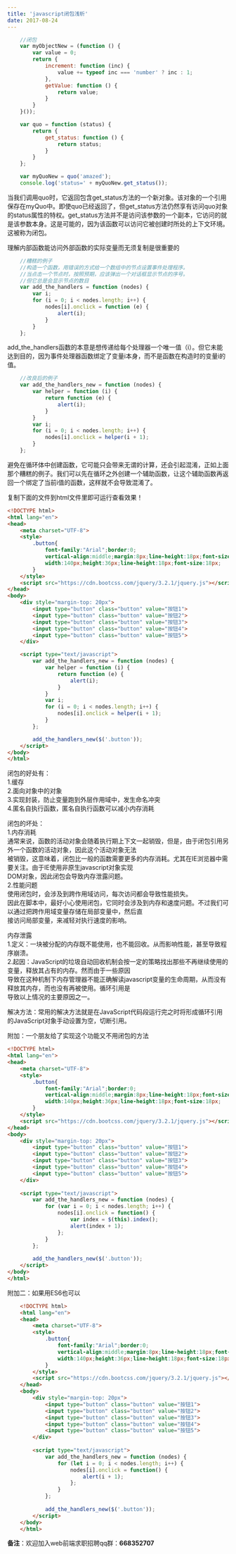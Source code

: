 ```yaml
---
title: 'javascript闭包浅析'
date: 2017-08-24
---   
```

```javascript
    //闭包
	var myObjectNew = (function () {
		var value = 0;
		return {
			increment: function (inc) {
				value += typeof inc === 'number' ? inc : 1;
            },
			getValue: function () {
				return value;
            }
		}
    }());

	var quo = function (status) {
		return {
			get_status: function () {
				return status;
            }
		}
    };

	var myQuoNew = quo('amazed');
	console.log('status=' + myQuoNew.get_status());
```
  
  

当我们调用quo时，它返回包含get\_status方法的一个新对象。该对象的一个引用保存在myQuo中。即使quo已经返回了，但get\_status方法仍然享有访问quo对象的status属性的特权。get\_status方法并不是访问该参数的一个副本，它访问的就是该参数本身。这是可能的，因为该函数可以访问它被创建时所处的上下文环境。这被称为闭包。

理解内部函数能访问外部函数的实际变量而无须复制是很重要的

```javascript
    //糟糕的例子
	//构造一个函数，用错误的方式给一个数组中的节点设置事件处理程序。
	//当点击一个节点时，按照预期，应该弹出一个对话框显示节点的序号。
	//但它总是会显示节点的数目
	var add_the_handlers = function (nodes) {
		var i;
		for (i = 0; i < nodes.length; i++) {
			nodes[i].onclick = function (e) {
				alert(i);
            }
		}
    };
```
  
  

add\_the\_handlers函数的本意是想传递给每个处理器一个唯一值（i）。但它未能达到目的，因为事件处理器函数绑定了变量i本身，而不是函数在构造时的变量i的值。

```javascript
    //改良后的例子
    var add_the_handlers_new = function (nodes) {
		var helper = function (i) {
			return function (e) {
				alert(i);
            }
        }
        var i;
        for (i = 0; i < nodes.length; i++) {
            nodes[i].onclick = helper(i + 1);
        }
    };
```
  
  

避免在循环体中创建函数，它可能只会带来无谓的计算，还会引起混淆，正如上面那个糟糕的例子。我们可以先在循环之外创建一个辅助函数，让这个辅助函数再返回一个绑定了当前i值的函数，这样就不会导致混淆了。

复制下面的文件到html文件里即可运行查看效果！
  

```html
<!DOCTYPE html>
<html lang="en">
<head>
    <meta charset="UTF-8">
    <style>
        .button{
            font-family:"Arial";border:0;
            vertical-align:middle;margin:8px;line-height:18px;font-size:18px;
            width:140px;height:36px;line-height:18px;font-size:18px;
        }
    </style>
    <script src="https://cdn.bootcss.com/jquery/3.2.1/jquery.js"></script>
</head>
<body>
    <div style="margin-top: 20px">
        <input type="button" class="button" value="按钮1">
        <input type="button" class="button" value="按钮2">
        <input type="button" class="button" value="按钮3">
        <input type="button" class="button" value="按钮4">
        <input type="button" class="button" value="按钮5">
    </div>

    <script type="text/javascript">
        var add_the_handlers_new = function (nodes) {
            var helper = function (i) {
                return function (e) {
                    alert(i);
                }
            }
            var i;
            for (i = 0; i < nodes.length; i++) {
                nodes[i].onclick = helper(i + 1);
            }
        };

        add_the_handlers_new($('.button'));
    </script>
</body>
</html>
```
  

闭包的好处有：  
1.缓存  
2.面向对象中的对象  
3.实现封装，防止变量跑到外层作用域中，发生命名冲突  
4.匿名自执行函数，匿名自执行函数可以减小内存消耗  
  
闭包的坏处：  
1.内存消耗  
通常来说，函数的活动对象会随着执行期上下文一起销毁，但是，由于闭包引用另外一个函数的活动对象，因此这个活动对象无法  
被销毁，这意味着，闭包比一般的函数需要更多的内存消耗。尤其在IE浏览器中需要关注。由于IE使用非原生javascript对象实现  
DOM对象，因此闭包会导致内存泄露问题。  
2.性能问题  
使用闭包时，会涉及到跨作用域访问，每次访问都会导致性能损失。  
因此在脚本中，最好小心使用闭包，它同时会涉及到内存和速度问题。不过我们可以通过把跨作用域变量存储在局部变量中，然后直  
接访问局部变量，来减轻对执行速度的影响。  
  
内存泄露  
1.定义：一块被分配的内存既不能使用，也不能回收。从而影响性能，甚至导致程序崩溃。  
2.起因：JavaScript的垃圾自动回收机制会按一定的策略找出那些不再继续使用的变量，释放其占有的内存。然而由于一些原因  
导致在这种机制下内存管理器不能正确解读javascript变量的生命周期，从而没有释放其内存，而也没有再被使用。循环引用是  
导致以上情况的主要原因之一。

解决方法：常用的解决方法就是在JavaScript代码段运行完之时将形成循环引用的JavaScript对象手动设置为空，切断引用。

附加：一个朋友给了实现这个功能又不用闭包的方法

```html
<!DOCTYPE html>  
<html lang="en">  
<head>  
    <meta charset="UTF-8">  
    <style>  
        .button{  
            font-family:"Arial";border:0;  
            vertical-align:middle;margin:8px;line-height:18px;font-size:18px;  
            width:140px;height:36px;line-height:18px;font-size:18px;  
        }  
    </style>  
    <script src="https://cdn.bootcss.com/jquery/3.2.1/jquery.js"></script>  
</head>  
<body>  
    <div style="margin-top: 20px">  
        <input type="button" class="button" value="按钮1">  
        <input type="button" class="button" value="按钮2">  
        <input type="button" class="button" value="按钮3">  
        <input type="button" class="button" value="按钮4">  
        <input type="button" class="button" value="按钮5">  
    </div>  
  
    <script type="text/javascript">  
        var add_the_handlers_new = function (nodes) {   
            for (var i = 0; i < nodes.length; i++) {  
                nodes[i].onclick = function() {
                    var index = $(this).index();
                    alert(index + 1);
                };  
            }  
        };  
  
        add_the_handlers_new($('.button'));  
    </script>  
</body>  
</html>
```

附加二：如果用ES6也可以

```html
    <!DOCTYPE html>    
    <html lang="en">    
    <head>    
        <meta charset="UTF-8">    
        <style>    
            .button{    
                font-family:"Arial";border:0;    
                vertical-align:middle;margin:8px;line-height:18px;font-size:18px;    
                width:140px;height:36px;line-height:18px;font-size:18px;    
            }    
        </style>    
        <script src="https://cdn.bootcss.com/jquery/3.2.1/jquery.js"></script>    
    </head>    
    <body>    
        <div style="margin-top: 20px">    
            <input type="button" class="button" value="按钮1">    
            <input type="button" class="button" value="按钮2">    
            <input type="button" class="button" value="按钮3">    
            <input type="button" class="button" value="按钮4">    
            <input type="button" class="button" value="按钮5">    
        </div>    
        
        <script type="text/javascript">    
            var add_the_handlers_new = function (nodes) {     
                for (let i = 0; i < nodes.length; i++) {    
                    nodes[i].onclick = function() {  
                        alert(i + 1);  
                    };    
                }    
            };    
        
            add_the_handlers_new($('.button'));    
        </script>    
    </body>    
    </html>  
```
  
  

**备注**：欢迎加入web前端求职招聘qq群：**668352707**